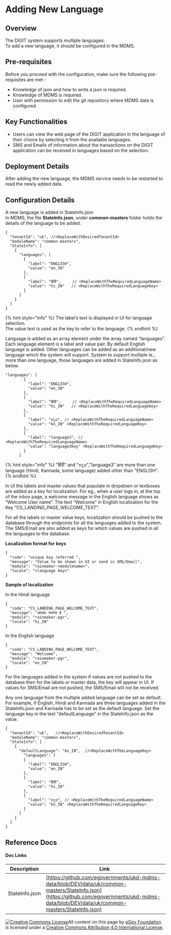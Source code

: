 # Adding New Language

## Overview

The DIGIT system supports multiple languages.\
To add a new language, it should be configured in the MDMS.

## Pre-requisites

Before you proceed with the configuration, make sure the following pre-requisites are met -

* Knowledge of json and how to write a json is required.
* Knowledge of MDMS is required.
* User with permission to edit the git repository where MDMS data is configured.

## Key Functionalities

* Users can view the web page of the DIGIT application in the language of their choice by selecting it from the available languages.
* SMS and Emails of information about the transactions on the DIGIT application can be received in languages based on the selection.

## Deployment Details

After adding the new language, the MDMS service needs to be restarted to read the newly added data.

## Configuration Details

A new language is added in StateInfo.json\
In MDMS, the file **StateInfo.json**, under **common-masters** folder holds the details of the language to be added.

```
{
  "tenantId": "uk", //<ReplaceWithDesiredTenantId>
  "moduleName": "common-masters",
  "StateInfo": [
    {
      "languages": [
        {
          "label": "ENGLISH",  
          "value": "en_IN"   
        },
        {
          "label": "हिंदी",     // <ReplaceWithTheRequiredLanguageName>
          "value": "hi_IN"   // <ReplaceWithTheRequiredLanguageKey>
        }
      ]
    }
  ]
}
```

{% hint style="info" %}
The label’s text is displayed in UI for language selection.\
The value text is used as the key to refer to the language.
{% endhint %}

Language is added as an array element under the array named “languages”. Each language element is a label and value pair. By default English language is added. Other languages can be added as an additional/new language which the system will support. System to support multiple ie., more than one language, those languages are added in StateInfo.json as below.

```
"languages": [
        {
          "label": "ENGLISH",  
          "value": "en_IN"   
        },
        {
          "label": "हिंदी",     // <ReplaceWithTheRequiredLanguageName>
          "value": "hi_IN"   // <ReplaceWithTheRequiredLanguageKey>
        },
        {
          "label": "ಕನ್ನಡ", // <ReplaceWithTheRequiredLanguageName>
          "value": "kn_IN" <ReplaceWithTheRequiredLanguageKey>
        },
        {
          "label": "language3", // <ReplaceWithTheRequiredLanguageName>
          "value": "language3key" <ReplaceWithTheRequiredLanguageKey>
        }
      ]
```

{% hint style="info" %}
"हिंदी" and "ಕನ್ನಡ",”language3” are more than one language (Hindi, Kannada, some language) added other than "ENGLISH".
{% endhint %}

In UI the labels and master values that populate in dropdown or textboxes are added as a key for localization. For eg., when a user logs in, at the top of the inbox page, a welcome message in the English language shows as “Welcome User name“. The text “Welcome” in English localization for the Key “CS\_LANDING\_PAGE\_WELCOME\_TEXT”.

For all the labels or master value keys, localization should be pushed to the database through the endpoints for all the languages added to the system. The SMS/Email are also added as keys for which values are pushed in all the languages to the database.

**Localization format for** **keys**

```
{
  "code": "unique key referred ",
  "message": "Value to be shown in UI or send in SMS/Email",
  "module": "rainmaker-<modulename>",
  "locale": "<language key>"
}
```

**Sample of localization**

In the Hindi language

```
{
  "code": "CS_LANDING_PAGE_WELCOME_TEXT",
  "message": "आपका स्वागत है ",
  "module": "rainmaker-pgr",
  "locale": "hi_IN"
}
```

In the English language

```
{
  "code": "CS_LANDING_PAGE_WELCOME_TEXT",
  "message": "Welcome",
  "module": "rainmaker-pgr",
  "locale": "en_IN"
}
```

For the languages added in the system if values are not pushed to the database then for the labels or master data, the key will appear in UI. If values for SMS/Email are not pushed, the SMS/Email will not be received.

Any one language from the multiple added language can be set as default. For example, if English, Hindi and Kannada are three languages added in the StateInfo.json and Kannada has to be set as the default language. Set the language key in the text "defaultLanguage" in the StateInfo.json as the value.

```
{
  "tenantId": "uk",   //<ReplaceWithDesiredTenantId>
  "moduleName": "common-masters",
  "StateInfo": [
    {
      "defaultLanguage": "kn_IN",  //<ReplaceWithTheLanguageKey>
        "languages": [
        {
          "label": "ENGLISH",  
          "value": "en_IN"   
        },
        {
          "label": "हिंदी",     
          "value": "hi_IN"   
        },
        {
          "label": "ಕನ್ನಡ", // <ReplaceWithTheRequiredLanguageName>
          "value": "kn_IN" <ReplaceWithTheRequiredLanguageKey>
        }
      ]
    }
  ]
}
```

## Reference Docs

#### Doc Links

| Description    | Link                                                                                                                                                                                         |
| -------------- | -------------------------------------------------------------------------------------------------------------------------------------------------------------------------------------------- |
| StateInfo.json | [https://github.com/egovernments/ukd-mdms-data/blob/DEV/data/uk/common-masters/StateInfo.json](https://github.com/egovernments/ukd-mdms-data/blob/DEV/data/uk/common-masters/StateInfo.json) |

[![Creative Commons License](https://i.creativecommons.org/l/by/4.0/80x15.png)​](http://creativecommons.org/licenses/by/4.0/)All content on this page by [eGov Foundation](https://egov.org.in/) is licensed under a [Creative Commons Attribution 4.0 International License](http://creativecommons.org/licenses/by/4.0/).
